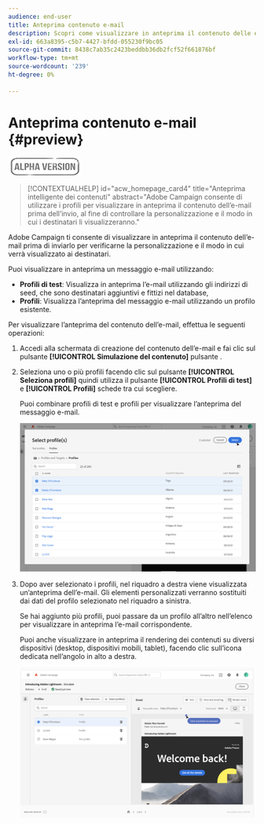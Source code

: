 ```yaml
---
audience: end-user
title: Anteprima contenuto e-mail
description: Scopri come visualizzare in anteprima il contenuto delle e-mail con l’interfaccia utente di Campaign Web
exl-id: 663a8395-c5b7-4427-bfdd-055230f9bc05
source-git-commit: 8438c7ab35c2423beddbb36db2fcf52f661876bf
workflow-type: tm+mt
source-wordcount: '239'
ht-degree: 0%

---
```


# Anteprima contenuto e-mail {#preview}

![](../assets/do-not-localize/badge.png)

>[!CONTEXTUALHELP]
>id="acw_homepage_card4"
>title="Anteprima intelligente dei contenuti"
>abstract="Adobe Campaign consente di utilizzare i profili per visualizzare in anteprima il contenuto dell’e-mail prima dell’invio, al fine di controllare la personalizzazione e il modo in cui i destinatari li visualizzeranno."

Adobe Campaign ti consente di visualizzare in anteprima il contenuto dell’e-mail prima di inviarlo per verificarne la personalizzazione e il modo in cui verrà visualizzato ai destinatari.

Puoi visualizzare in anteprima un messaggio e-mail utilizzando:

* **Profili di test**: Visualizza in anteprima l’e-mail utilizzando gli indirizzi di seed, che sono destinatari aggiuntivi e fittizi nel database,
* **Profili**: Visualizza l’anteprima del messaggio e-mail utilizzando un profilo esistente.

Per visualizzare l’anteprima del contenuto dell’e-mail, effettua le seguenti operazioni:

1. Accedi alla schermata di creazione del contenuto dell’e-mail e fai clic sul pulsante **[!UICONTROL Simulazione del contenuto]** pulsante .

1. Seleziona uno o più profili facendo clic sul pulsante **[!UICONTROL Seleziona profili]** quindi utilizza il pulsante **[!UICONTROL Profili di test]** e **[!UICONTROL Profili]** schede tra cui scegliere.

   Puoi combinare profili di test e profili per visualizzare l’anteprima del messaggio e-mail.

   ![](assets/preview-profile.png)

1. Dopo aver selezionato i profili, nel riquadro a destra viene visualizzata un’anteprima dell’e-mail. Gli elementi personalizzati verranno sostituiti dai dati del profilo selezionato nel riquadro a sinistra.

   Se hai aggiunto più profili, puoi passare da un profilo all’altro nell’elenco per visualizzare in anteprima l’e-mail corrispondente.

   Puoi anche visualizzare in anteprima il rendering dei contenuti su diversi dispositivi (desktop, dispositivi mobili, tablet), facendo clic sull’icona dedicata nell’angolo in alto a destra.

   ![](assets/preview.png)

